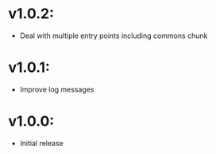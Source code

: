 # v1.0.2:
* Deal with multiple entry points including commons chunk

# v1.0.1:
* Improve log messages

# v1.0.0:
* Initial release
